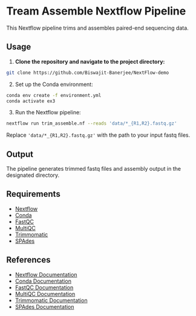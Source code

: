 # Tream Assemble Nextflow Pipeline

This Nextflow pipeline trims and assembles paired-end sequencing data.

## Usage

1. **Clone the repository and navigate to the project directory:**
 ```bash
 git clone https://github.com/Biswajit-Banerjee/NextFlow-demo
 ```

2. Set up the Conda environment:
```bash
conda env create -f environment.yml
conda activate ex3
```
3. Run the Nextflow pipeline:
```bash
nextflow run trim_assemble.nf --reads 'data/*_{R1,R2}.fastq.gz'
```
Replace `'data/*_{R1,R2}.fastq.gz'` with the path to your input fastq files.

## Output

The pipeline generates trimmed fastq files and assembly output in the designated directory.

## Requirements

- [Nextflow](https://www.nextflow.io/)
- [Conda](https://docs.conda.io/en/latest/)
- [FastQC](https://www.bioinformatics.babraham.ac.uk/projects/fastqc/)
- [MultiQC](https://multiqc.info/)
- [Trimmomatic](http://www.usadellab.org/cms/?page=trimmomatic)
- [SPAdes](http://cab.spbu.ru/software/spades/)

## References

- [Nextflow Documentation](https://www.nextflow.io/docs/latest/index.html)
- [Conda Documentation](https://docs.conda.io/en/latest/)
- [FastQC Documentation](https://www.bioinformatics.babraham.ac.uk/projects/fastqc/)
- [MultiQC Documentation](https://multiqc.info/)
- [Trimmomatic Documentation](http://www.usadellab.org/cms/?page=trimmomatic)
- [SPAdes Documentation](http://cab.spbu.ru/software/spades/)
